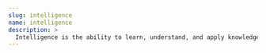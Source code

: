 ```yaml
---
slug: intelligence
name: intelligence
description: >
  Intelligence is the ability to learn, understand, and apply knowledge and skills. It is a cognitive process that involves perception, reasoning, and problem-solving`
---
```

